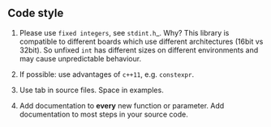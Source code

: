 Code style
----------

1. Please use ``fixed integers``, see `stdint.h`_. Why? This library is compatible to different boards which use different architectures (16bit vs 32bit). So unfixed ``int`` has different sizes on different environments and may cause unpredictable behaviour.

2. If possible: use advantages of `c++11`, e.g. `constexpr`.

3. Use tab in source files. Space in examples.

4. Add documentation to **every** new function or parameter. Add documentation to most steps in your source code.
